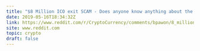 ```yaml
---
title: "$8 Million ICO exit SCAM - Does anyone know anything about the JoyToken &amp; Repux ICO? David Sui &amp; Andrew MacDonald CEO."
date: 2019-05-16T18:34:32Z
link: https://www.reddit.com/r/CryptoCurrency/comments/bpawon/8_million_ico_exit_scam_does_anyone_know_anything/?utm_medium=RSS&utm_source=hune
site: www.reddit.com
topic: crypto
draft: false
---
```

